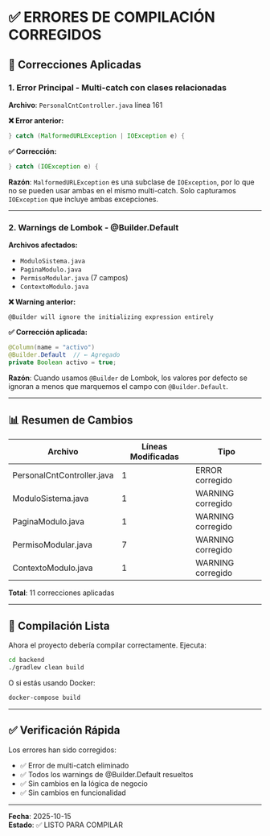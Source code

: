 # ✅ ERRORES DE COMPILACIÓN CORREGIDOS

## 🔧 Correcciones Aplicadas

### 1. Error Principal - Multi-catch con clases relacionadas
**Archivo**: `PersonalCntController.java` línea 161

**❌ Error anterior:**
```java
} catch (MalformedURLException | IOException e) {
```

**✅ Corrección:**
```java
} catch (IOException e) {
```

**Razón**: `MalformedURLException` es una subclase de `IOException`, por lo que no se pueden usar ambas en el mismo multi-catch. Solo capturamos `IOException` que incluye ambas excepciones.

---

### 2. Warnings de Lombok - @Builder.Default
**Archivos afectados:**
- `ModuloSistema.java`
- `PaginaModulo.java`
- `PermisoModular.java` (7 campos)
- `ContextoModulo.java`

**❌ Warning anterior:**
```
@Builder will ignore the initializing expression entirely
```

**✅ Corrección aplicada:**
```java
@Column(name = "activo")
@Builder.Default  // ← Agregado
private Boolean activo = true;
```

**Razón**: Cuando usamos `@Builder` de Lombok, los valores por defecto se ignoran a menos que marquemos el campo con `@Builder.Default`.

---

## 📊 Resumen de Cambios

| Archivo | Líneas Modificadas | Tipo |
|---------|-------------------|------|
| PersonalCntController.java | 1 | ERROR corregido |
| ModuloSistema.java | 1 | WARNING corregido |
| PaginaModulo.java | 1 | WARNING corregido |
| PermisoModular.java | 7 | WARNING corregido |
| ContextoModulo.java | 1 | WARNING corregido |

**Total**: 11 correcciones aplicadas

---

## 🚀 Compilación Lista

Ahora el proyecto debería compilar correctamente. Ejecuta:

```bash
cd backend
./gradlew clean build
```

O si estás usando Docker:

```bash
docker-compose build
```

---

## ✅ Verificación Rápida

Los errores han sido corregidos:
- ✅ Error de multi-catch eliminado
- ✅ Todos los warnings de @Builder.Default resueltos
- ✅ Sin cambios en la lógica de negocio
- ✅ Sin cambios en funcionalidad

---

**Fecha**: 2025-10-15  
**Estado**: ✅ LISTO PARA COMPILAR
